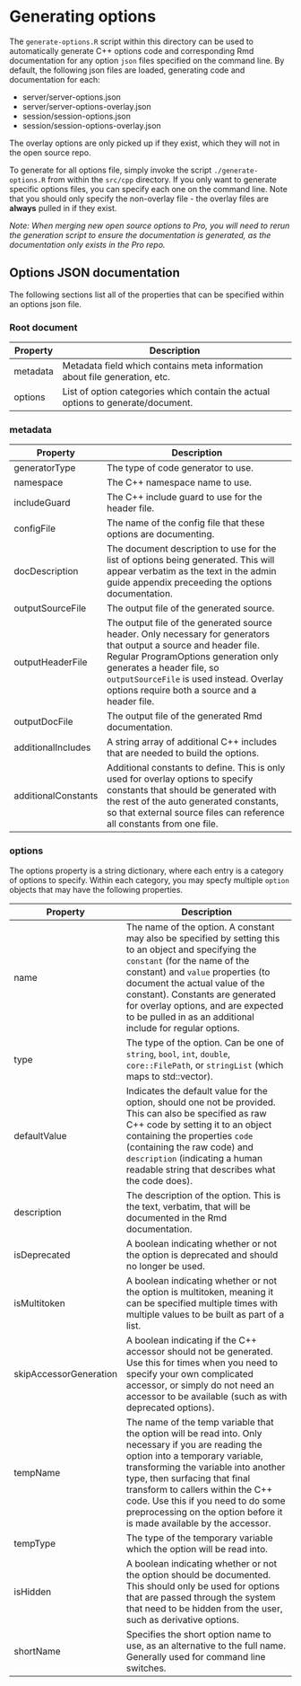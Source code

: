 # Generating options
The `generate-options.R` script within this directory can be used to automatically generate C++ options code and corresponding Rmd documentation for any option `json` files specified on the command line. By default, the following json files are loaded, generating code and documentation for each:

* server/server-options.json
* server/server-options-overlay.json
* session/session-options.json
* session/session-options-overlay.json

The overlay options are only picked up if they exist, which they will not in the open source repo.

To generate for all options file, simply invoke the script `./generate-options.R` from within the `src/cpp` directory. If you only want to generate specific options files, you can specify each one on the command line. Note that you should only specify the non-overlay file - the overlay files are **always** pulled in if they exist.

*Note: When merging new open source options to Pro, you will need to rerun the generation script to ensure the documentation is generated, as the documentation only exists in the Pro repo.*

## Options JSON documentation
The following sections list all of the properties that can be specified within an options json file.

### Root document

| Property   |      Description     | 
|----------|-------------|
| metadata |  Metadata field which contains meta information about file generation, etc. |
| options | List of option categories which contain the actual options to generate/document. |

### metadata

| Property   |      Description     | 
|----------|-------------|
| generatorType |  The type of code generator to use. |
| namespace | The C++ namespace name to use. |
| includeGuard | The C++ include guard to use for the header file. |
| configFile | The name of the config file that these options are documenting. |
| docDescription | The document description to use for the list of options being generated. This will appear verbatim as the text in the admin guide appendix preceeding the options documentation. |
| outputSourceFile | The output file of the generated source. |
| outputHeaderFile | The output file of the generated source header. Only necessary for generators that output a source and header file. Regular ProgramOptions generation only generates a header file, so `outputSourceFile` is used instead. Overlay options require both a source and a header file. |
| outputDocFile | The output file of the generated Rmd documentation. |
| additionalIncludes | A string array of additional C++ includes that are needed to build the options. |
| additionalConstants | Additional constants to define. This is only used for overlay options to specify constants that should be generated with the rest of the auto generated constants, so that external source files can reference all constants from one file. |

### options

The options property is a string dictionary, where each entry is a category of options to specify. Within each category, you may specfy multiple `option` objects that may have the following properties.

| Property   |      Description     | 
|----------|-------------|
| name |  The name of the option. A constant may also be specified by setting this to an object and specifying the `constant` (for the name of the constant) and `value` properties (to document the actual value of the constant). Constants are generated for overlay options, and are expected to be pulled in as an additional include for regular options.
| type | The type of the option. Can be one of `string`, `bool`, `int`, `double`, `core::FilePath`, or `stringList` (which maps to std::vector). |
| defaultValue | Indicates the default value for the option, should one not be provided. This can also be specified as raw C++ code by setting it to an object containing the properties `code` (containing the raw code) and `description` (indicating a human readable string that describes what the code does). |
| description | The description of the option. This is the text, verbatim, that will be documented in the Rmd documentation. |
| isDeprecated | A boolean indicating whether or not the option is deprecated and should no longer be used. |
| isMultitoken | A boolean indicating whether or not the option is multitoken, meaning it can be specified multiple times with multiple values to be built as part of a list. |
| skipAccessorGeneration | A boolean indicating if the C++ accessor should not be generated. Use this for times when you need to specify your own complicated accessor, or simply do not need an accessor to be available (such as with deprecated options). |
| tempName | The name of the temp variable that the option will be read into. Only necessary if you are reading the option into a temporary variable, transforming the variable into another type, then surfacing that final transform to callers within the C++ code. Use this if you need to do some preprocessing on the option before it is made available by the accessor. |
| tempType| The type of the temporary variable which the option will be read into. |
| isHidden | A boolean indicating whether or not the option should be documented. This should only be used for options that are passed through the system that need to be hidden from the user, such as derivative options. |
| shortName | Specifies the short option name to use, as an alternative to the full name. Generally used for command line switches. |
